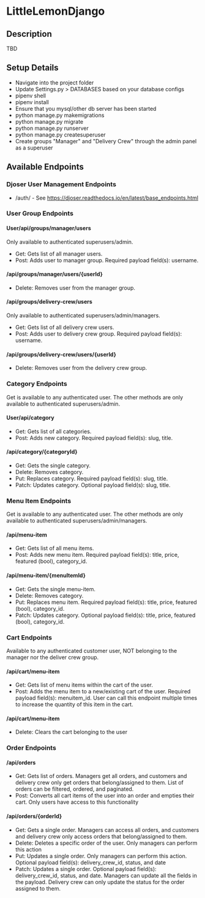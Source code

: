# LittleLemonDjango
## Description
TBD

## Setup Details
* Navigate into the project folder
* Update Settings.py > DATABASES based on your database configs
* pipenv shell
* pipenv install
* Ensure that you mysql/other db server has been started
* python manage.py makemigrations
* python manage.py migrate
* python manage.py runserver
* python manage.py createsuperuser
* Create groups "Manager" and "Delivery Crew" through the admin panel as a superuser

## Available Endpoints

### Djoser User Management Endpoints
* /auth/ - See https://djoser.readthedocs.io/en/latest/base_endpoints.html

### User Group Endpoints
#### User/api/groups/manager/users
Only available to authenticated superusers/admin.
* Get: Gets list of all manager users.
* Post: Adds user to manager group. Required payload field(s): username.
#### /api/groups/manager/users/{userId}
* Delete: Removes user from the manager group.

#### /api/groups/delivery-crew/users
Only available to authenticated superusers/admin/managers.
* Get: Gets list of all delivery crew users.
* Post: Adds user to delivery crew group. Required payload field(s): username.
#### /api/groups/delivery-crew/users/{userId}
* Delete: Removes user from the delivery crew group.

### Category Endpoints
Get is available to any authenticated user. The other methods are only available to authenticated superusers/admin.
#### User/api/category
* Get: Gets list of all categories.
* Post: Adds new category. Required payload field(s): slug, title.
#### /api/category/{categoryId}
* Get: Gets the single category.
* Delete: Removes category.
* Put: Replaces category. Required payload field(s): slug, title.
* Patch: Updates category. Optional payload field(s): slug, title.

### Menu Item Endpoints
Get is available to any authenticated user. The other methods are only available to authenticated superusers/admin/managers.
#### /api/menu-item
* Get: Gets list of all menu items.
* Post: Adds new menu item. Required payload field(s): title, price, featured (bool), category_id.
#### /api/menu-item/{menuItemId}
* Get: Gets the single menu-item.
* Delete: Removes category.
* Put: Replaces menu item. Required payload field(s): title, price, featured (bool), category_id.
* Patch: Updates category. Optional payload field(s): title, price, featured (bool), category_id.

### Cart Endpoints
Available to any authenticated customer user, NOT belonging to the manager nor the deliver crew group.
#### /api/cart/menu-item
* Get: Gets list of menu items within the cart of the user.
* Post: Adds the menu item to a new/existing cart of the user. Required payload field(s): menuitem_id. User can call this endpoint multiple times to increase the quantity of this item in the cart.
#### /api/cart/menu-item
* Delete: Clears the cart belonging to the user

### Order Endpoints
#### /api/orders
* Get: Gets list of orders. Managers get all orders, and customers and delivery crew only get orders that belong/assigned to them. List of orders can be filtered, ordered, and paginated.
* Post: Converts all cart items of the user into an order and empties their cart. Only users have access to this functionality
#### /api/orders/{orderId}
* Get: Gets a single order. Managers can access all orders, and customers and delivery crew only access orders that belong/assigned to them.
* Delete: Deletes a specific order of the user. Only managers can perform this action
* Put: Updates a single order. Only managers can perform this action. Optional payload field(s): delivery_crew_id, status, and date
* Patch: Updates a single order. Optional payload field(s): delivery_crew_id, status, and date. Managers can update all the fields in the payload. Delivery crew can only update the status for the order assigned to them.